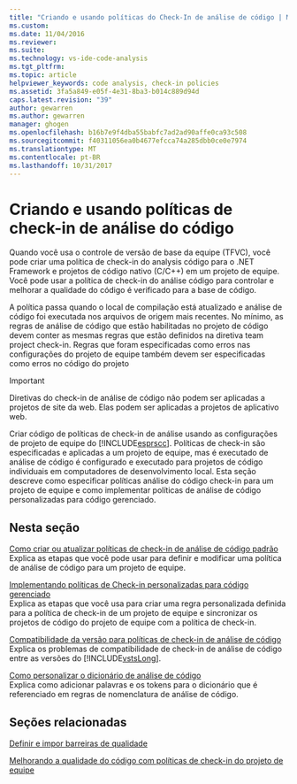 ```yaml
---
title: "Criando e usando políticas do Check-In de análise de código | Microsoft Docs"
ms.custom: 
ms.date: 11/04/2016
ms.reviewer: 
ms.suite: 
ms.technology: vs-ide-code-analysis
ms.tgt_pltfrm: 
ms.topic: article
helpviewer_keywords: code analysis, check-in policies
ms.assetid: 3fa5a849-e05f-4e31-8ba3-b014c889d94d
caps.latest.revision: "39"
author: gewarren
ms.author: gewarren
manager: ghogen
ms.openlocfilehash: b16b7e9f4dba55babfc7ad2ad90affe0ca93c508
ms.sourcegitcommit: f40311056ea0b4677efcca74a285dbb0ce0e7974
ms.translationtype: MT
ms.contentlocale: pt-BR
ms.lasthandoff: 10/31/2017
---
```

# <a name="creating-and-using-code-analysis-check-in-policies"></a>Criando e usando políticas de check-in de análise do código
Quando você usa o controle de versão de base da equipe (TFVC), você pode criar uma política de check-in do analysis código para o .NET Framework e projetos de código nativo (C/C++) em um projeto de equipe. Você pode usar a política de check-in do análise código para controlar e melhorar a qualidade do código é verificado para a base de código.  
  
 A política passa quando o local de compilação está atualizado e análise de código foi executada nos arquivos de origem mais recentes. No mínimo, as regras de análise de código que estão habilitadas no projeto de código devem conter as mesmas regras que estão definidos na diretiva team project check-in. Regras que foram especificadas como erros nas configurações do projeto de equipe também devem ser especificadas como erros no código do projeto  
  
> [!IMPORTANT]
>  Diretivas do check-in de análise de código não podem ser aplicadas a projetos de site da web. Elas podem ser aplicadas a projetos de aplicativo web.  
  
 Criar código de políticas de check-in de análise usando as configurações de projeto de equipe do [!INCLUDE[esprscc](../code-quality/includes/esprscc_md.md)]. Políticas de check-in são especificadas e aplicadas a um projeto de equipe, mas é executado de análise de código é configurado e executado para projetos de código individuais em computadores de desenvolvimento local. Esta seção descreve como especificar políticas análise do código check-in para um projeto de equipe e como implementar políticas de análise de código personalizadas para código gerenciado.  
  
## <a name="in-this-section"></a>Nesta seção  
 [Como criar ou atualizar políticas de check-in de análise de código padrão](../code-quality/how-to-create-or-update-standard-code-analysis-check-in-policies.md)  
 Explica as etapas que você pode usar para definir e modificar uma política de análise de código para um projeto de equipe.  
  
 [Implementando políticas de Check-in personalizadas para código gerenciado](../code-quality/implementing-custom-code-analysis-check-in-policies-for-managed-code.md)  
 Explica as etapas que você usa para criar uma regra personalizada definida para a política de check-in de um projeto de equipe e sincronizar os projetos de código do projeto de equipe com a política de check-in.  
  
 [Compatibilidade da versão para políticas de check-in de análise de código](../code-quality/version-compatibility-for-code-analysis-check-in-policies.md)  
 Explica os problemas de compatibilidade de check-in de análise de código entre as versões do [!INCLUDE[vstsLong](../code-quality/includes/vstslong_md.md)].  
  
 [Como personalizar o dicionário de análise de código](../code-quality/how-to-customize-the-code-analysis-dictionary.md)  
 Explica como adicionar palavras e os tokens para o dicionário que é referenciado em regras de nomenclatura de análise de código.  
  
## <a name="related-sections"></a>Seções relacionadas  
 [Definir e impor barreiras de qualidade](http://msdn.microsoft.com/Library/bdc5666e-6cf0-45b2-a0a1-133c3f61e852)  
  
 [Melhorando a qualidade do código com políticas de check-in do projeto de equipe](../code-quality/enhancing-code-quality-with-team-project-check-in-policies.md)